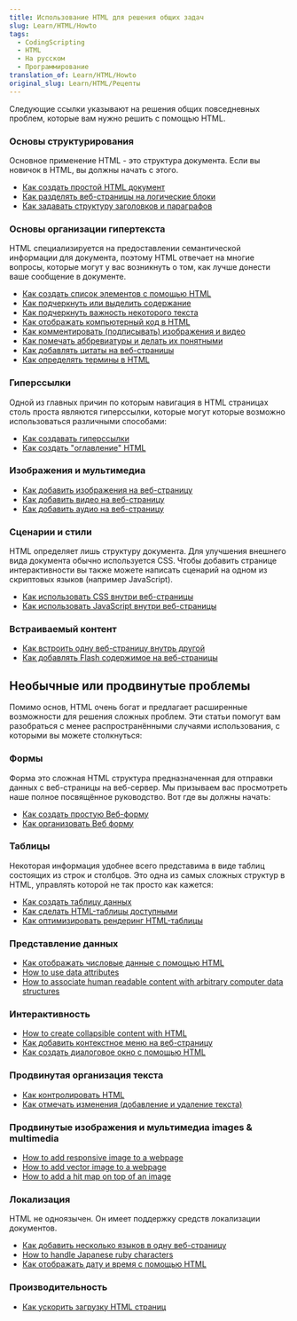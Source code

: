 ```yaml
---
title: Использование HTML для решения общих задач
slug: Learn/HTML/Howto
tags:
  - CodingScripting
  - HTML
  - На русском
  - Программирование
translation_of: Learn/HTML/Howto
original_slug: Learn/HTML/Рецепты
---
```

Следующие ссылки указывают на решения общих повседневных проблем, которые вам нужно решить с помощью HTML.

### Основы структурирования

Основное применение HTML - это структура документа. Если вы новичок в HTML, вы должны начать с этого.

- [Как создать простой HTML документ](/en-US/Learn/HTML/Introduction_to_HTML/Getting_started#Anatomy_of_an_HTML_document)
- [Как разделять веб-страницы на логические блоки](/ru/docs/Learn/HTML/Howto/Divide_a_webpage_into_logical_sections)
- [Как задавать структуру заголовков и параграфов](/en-US/Learn/HTML/Introduction_to_HTML/HTML_text_fundamentals#The_basics_headings_and_paragraphs)

### Основы организации гипертекста

HTML специализируется на предоставлении семантической информации для документа, поэтому HTML отвечает на многие вопросы, которые могут у вас возникнуть о том, как лучше донести ваше сообщение в документе.

- [Как создать список элементов с помощью HTML](/en-US/Learn/HTML/Introduction_to_HTML/HTML_text_fundamentals#Lists)
- [Как подчеркнуть или выделить содержание](/en-US/Learn/HTML/Introduction_to_HTML/HTML_text_fundamentals#Emphasis_and_importance)
- [Как подчеркнуть важность некоторого текста](/en-US/Learn/HTML/Introduction_to_HTML/HTML_text_fundamentals#Emphasis_and_importance)
- [Как отображать компьютерный код в HTML](/en-US/Learn/HTML/Introduction_to_HTML/Advanced_text_formatting#Representing_computer_code)
- [Как комментировать (подписывать) изображения и видео](/en-US/Learn/HTML/Multimedia_and_embedding/Images_in_HTML#Annotating_images_with_figures_and_figure_captions)
- [Как помечать аббревиатуры и делать их понятными](/en-US/Learn/HTML/Introduction_to_HTML/Advanced_text_formatting#Abbreviations)
- [Как добавлять цитаты на веб-страницы](/en-US/Learn/HTML/Introduction_to_HTML/Advanced_text_formatting#Quotations)
- [Как определять термины в HTML](/ru/docs/Learn/HTML/Howto/Define_terms_with_HTML)

### Гиперссылки

Одной из главных причин по которым навигация в HTML страницах столь проста являются гиперссылки, которые могут которые возможно использоваться различными способами:

- [Как создавать гиперссылки](/en-US/Learn/HTML/Introduction_to_HTML/Creating_hyperlinks)
- [Как создать "оглавление" HTML](/en-US/Learn/HTML/Introduction_to_HTML/Creating_hyperlinks#Active_learning_creating_a_navigation_menu)

### Изображения и мультимедиа

- [Как добавить изображения на веб-страницу](/en-US/Learn/HTML/Multimedia_and_embedding/Images_in_HTML#How_do_we_put_an_image_on_a_webpage)
- [Как добавить видео на веб-страницу](/en-US/Learn/HTML/Multimedia_and_embedding/Video_and_audio_content)
- [Как добавить аудио на веб-страницу](/en-US/Learn/HTML/Multimedia_and_embedding/Video_and_audio_content)

### Сценарии и стили

HTML определяет лишь структуру документа. Для улучшения внешнего вида документа обычно используется CSS. Чтобы добавить странице интерактивности вы также можете написать сценарий на одном из скриптовых языков (например JavaScript).

- [Как использовать CSS внутри веб-страницы](/en-US/Learn/CSS/Introduction_to_CSS/How_CSS_works#How_to_apply_your_CSS_to_your_HTML)
- [Как использовать JavaScript внутри веб-страницы](/ru/docs/Learn/HTML/Howto/Use_JavaScript_within_a_webpage)

### Встраиваемый контент

- [Как встроить одну веб-страницу внутрь другой](/en-US/Learn/HTML/Multimedia_and_embedding/Other_embedding_technologies)
- [Как добавлять Flash содержимое на веб-страницы](/en-US/Learn/HTML/Multimedia_and_embedding/Other_embedding_technologies#The_%3Cembed%3E_and_%3Cobject%3E_elements)

## Необычные или продвинутые проблемы

Помимо основ, HTML очень богат и предлагает расширенные возможности для решения сложных проблем. Эти статьи помогут вам разобраться с менее распространёнными случаями использования, с которыми вы можете столкнуться:

### Формы

Форма это сложная HTML структура предназначенная для отправки данных с веб-страницы на веб-сервер. Мы призываем вас просмотреть наше полное посвящённое руководство. Вот где вы должны начать:

- [Как создать простую Веб-форму](/ru/docs/Web/Guide/HTML/Forms/My_first_HTML_form)
- [Как организовать Веб форму](/ru/docs/Web/Guide/HTML/Forms/How_to_structure_an_HTML_form)

### Таблицы

Некоторая информация удобнее всего представима в виде таблиц состоящих из строк и столбцов. Это одна из самых сложных структур в HTML, управлять которой не так просто как кажется:

- [Как создать таблицу данных](/ru/docs/Learn/HTML/Howto/Create_a_data_spreadsheet)
- [Как сделать HTML-таблицы доступными](/ru/docs/Learn/HTML/Howto/Make_HTML_tables_accessible)
- [Как оптимизировать рендеринг HTML-таблицы](/ru/docs/Learn/HTML/Howto/Optimize_HTML_table_rendering)

### Представление данных

- [Как отображать числовые данные с помощью HTML](/ru/docs/Learn/HTMLHowto/Represent_numeric_values_with_HTML)
- [How to use data attributes](/ru/docs/Learn/HTML/Howto/Use_data_attributes)
- [How to associate human readable content with arbitrary computer data structures](/ru/docs/Learn/HTML/Howto/Associate_human_readable_content_with_arbitrary_computer_data_structures)

### Интерактивность

- [How to create collapsible content with HTML](/ru/docs/Learn/HTML/Howto/Create_collapsible_content_with_HTML)
- [Как добавить контекстное меню на веб-страницу](/ru/docs/Learn/HTML/Howto/Add_context_menus_to_a_webpage)
- [Как создать диалоговое окно с помощью HTML](/ru/docs/Learn/HTML/Howto/Create_dialog_boxes_with_HTML)

### Продвинутая организация текста

- [Как контролировать HTML](/ru/docs/Learn/HTML/Howto/Take_control_of_HTML_line_breaking)
- [Как отмечать изменения (добавление и удаление текста)](/ru/docs/Learn/HTML/Howto/Mark_text_insertion_and_deletion)

### Продвинутые изображения и мультимедиа images & multimedia

- [How to add responsive image to a webpage](/ru/docs/Learn/HTML/Multimedia_and_embedding/Responsive_images)
- [How to add vector image to a webpage](/ru/docs/Learn/HTML/Multimedia_and_embedding/Adding_vector_graphics_to_the_Web)
- [How to add a hit map on top of an image](/ru/docs/Learn/HTML/Howto/Add_a_hit_map_on_top_of_an_image)

### Локализация

HTML не одноязычен. Он имеет поддержку средств локализации документов.

- [Как добавить несколько языков в одну веб-страницу](/ru/docs/Learn/HTML/Howto/Add_multiple_languages_into_a_single_webpage)
- [How to handle Japanese ruby characters](/ru/docs/Learn/HTML/Howto/Handle_Japanese_ruby_characters)
- [Как отображать дату и время с помощью HTML](/ru/docs/Learn/HTML/Howto/Display_time_and_date_with_HTML)

### Производительность

- [Как ускорить загрузку HTML страниц](/ru/docs/Learn/HTML/Howto/Author_fast-loading_HTML_pages)
